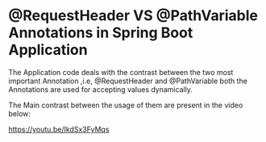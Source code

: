 # @RequestHeader VS @PathVariable Annotations in Spring Boot Application

The Application code deals with the contrast between the two most important Annotation ,i.e, @RequestHeader and @PathVariable both 
the Annotations are used for accepting values dynamically.

The Main contrast between the usage of them are present in the video below:

https://youtu.be/IkdSx3FyMqs

